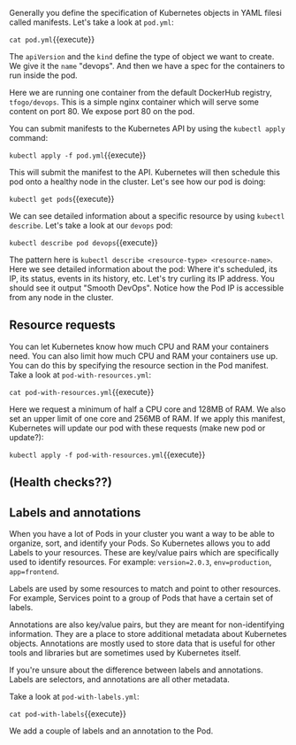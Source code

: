Generally you define the specification of Kubernetes objects in YAML filesi called manifests. Let's take a look at `pod.yml`:

`cat pod.yml`{{execute}}

The `apiVersion` and the `kind` define the type of object we want to create. We give it the `name` "devops". And then we have a spec for the containers to run inside the pod.

Here we are running one container from the default DockerHub registry, `tfogo/devops`. This is a simple nginx container which will serve some content on port 80.  We expose port 80 on the pod.

You can submit manifests to the Kubernetes API by using the `kubectl apply` command:

`kubectl apply -f pod.yml`{{execute}}

This will submit the manifest to the API. Kubernetes will then schedule this pod onto a healthy node in the cluster. Let's see how our pod is doing:

`kubectl get pods`{{execute}}

We can see detailed information about a specific resource by using `kubectl describe`. Let's take a look at our `devops` pod:

`kubectl describe pod devops`{{execute}}

The pattern here is `kubectl describe <resource-type> <resource-name>`. Here we see detailed information about the pod: Where it's scheduled, its IP, its status, events in its history, etc. Let's try curling its IP address. You should see it output "Smooth DevOps". Notice how the Pod IP is accessible from any node in the cluster.

## Resource requests

You can let Kubernetes know how much CPU and RAM your containers need. You can also limit how much CPU and RAM your containers use up. You can do this by specifying the resource section in the Pod manifest. Take a look at `pod-with-resources.yml`:

`cat pod-with-resources.yml`{{execute}}

Here we request a minimum of half a CPU core and 128MB of RAM. We also set an upper limit of one core and 256MB of RAM. If we apply this manifest, Kubernetes will update our pod with these requests (make new pod or update?):

`kubectl apply -f pod-with-resources.yml`{{execute}}

## (Health checks??)

## Labels and annotations

When you have a lot of Pods in your cluster you want a way to be able to organize, sort, and identify your Pods. So Kubernetes allows you to add Labels to your resources. These are key/value pairs which are specifically used to identify resources. For example: `version=2.0.3`, `env=production`, `app=frontend`.

Labels are used by some resources to match and point to other resources. For example, Services point to a group of Pods that have a certain set of labels.

Annotations are also key/value pairs, but they are meant for non-identifying information. They are a place to store additional metadata about Kubernetes objects. Annotations are mostly used to store data that is useful for other tools and libraries but are sometimes used by Kubernetes itself.

If you're unsure about the difference between labels and annotations. Labels are selectors, and annotations are all other metadata.

Take a look at `pod-with-labels.yml`:

`cat pod-with-labels`{{execute}}

We add a couple of labels and an annotation to the Pod.


